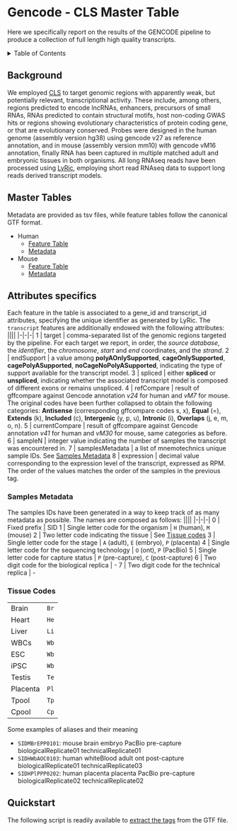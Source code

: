 # Gencode - CLS Master Table
Here we specifically report on the results of the GENCODE pipeline to produce a collection of full length high quality transcripts. 

<!-- TABLE OF CONTENTS -->
<details>
  <summary>Table of Contents</summary>
  <ul>
    <li><a href="#background">Background</a></li>
    <li>
      <a href="#master-tables">Master Tables</a>
      <ul>
        <li><a href="#attributes-specifics">Attributes specifics</a>
          <ul>
            <li><a href="#samples-metadata">Samples Metadata</a></li>
            <li><a href="#tissue-codes">Tissue Codes</a></li>
          </ul>
        </li>
      </ul>
    </il>
    <li><a href="#quickstart">Quickstart</a></il>
    </ul>
</details>

## Background
We employed [CLS](https://link.springer.com/protocol/10.1007/978-1-0716-1158-6_9) to target genomic regions with apparently weak, but potentially relevant, transcriptional activity. These include, among others, regions predicted to encode lncRNAs, enhancers, precursors of small RNAs, RNAs predicted to contain structural motifs, host non-coding GWAS hits or regions showing evolutionary characteristics of protein coding gene, or that are evolutionary conserved. Probes were designed in the human genome (assembly version hg38) using gencode v27 as reference annotation, and in mouse (assembly version mm10) with gencode vM16 annotation, finally RNA has been captured in multiple matched adult and embryonic tissues in both organisms. All long RNAseq reads have been processed using [LyRic](https://github.com/guigolab/LyRic), employing short read RNAseq data to support long reads derived transcript models.

## Master Tables
Metadata are provided as tsv files, while feature tables follow the canonical GTF format.

- Human
  - [Feature Table](https://github.com/guigolab/gencode-cls-master-table/releases/latest/download/Hv3_masterTable.gtf.gz)
  - [Metadata](https://github.com/guigolab/gencode-cls-master-table/releases/latest/download/Hv3_metadata.tsv.gz)
- Mouse
  - [Feature Table](https://github.com/guigolab/gencode-cls-master-table/releases/latest/download/Mv2_masterTable.gtf.gz)
  - [Metadata](https://github.com/guigolab/gencode-cls-master-table/releases/latest/download/Mv2_metadata.tsv.gz)
  
## Attributes specifics
Each feature in the table is associated to a gene_id and transcript_id attributes, specifying the unique identifier as generated by LyRic.
The `transcript` features are additionally endowed with the following attributes:
||||
|-|-|-|
1 | target | comma-separated list of the genomic regions targeted by the pipeline. For each target we report, in order, the *source database*, the *identifier*, the *chromosome*, *start* and *end* coordinates, and the *strand*.
2 | endSupport | a value among **polyAOnlySupported**, **cageOnlySupported**, **cagePolyASupported**, **noCageNoPolyASupported**, indicating the type of support available for the transcript model.
3 | spliced | either **spliced** or **unspliced**, indicating whether the associated transcript model is composed of different exons or remains unspliced.
4 | refCompare | result of gffcompare against Gencode annotation *v24* for human and *vM7* for mouse. The original codes have been further collapsed to obtain the following categories: **Antisense** (corresponding gffcompare codes s, x), **Equal** (=), **Extends** (k), **Included** (c), **Intergenic** (y, p, u), **Intronic** (i), **Overlaps** (j, e, m, o, n).
5 | currentCompare | result of gffcompare against Gencode annotation *v41* for human and *vM30* for mouse, same categories as before. 
6 | sampleN | integer value indicating the number of samples the transcript was encountered in.
7 | samplesMetadata | a list of mnemotechnics unique sample IDs. See [Samples Metadata](#samples-metadata)
8 | expression | decimal value corresponding to the expression level of the transcript, expressed as RPM. The order of the values matches the order of the samples in the previous tag.

### Samples Metadata
The samples IDs have been generated in a way to keep track of as many metadata as possible. The names are composed as follows:
||||
|-|-|-|
0 | Fixed prefix | SID
1 | Single letter code for the organism | `H` (human), `M` (mouse)
2 | Two letter code indicating the tissue | See [Tissue codes](#tissue-codes)
3 | Single letter code for the stage | `A` (adult), `E` (embryo), `P` (placenta)
4 | Single letter code for the sequencing technology | `O` (ont), `P` (PacBio)
5 | Single letter code for capture status | `P` (pre-capture), `C` (post-capture)
6 | Two digit code for the biological replica | - 
7 | Two digit code for the technical replica | - 

### Tissue Codes
|||
|-|-|
Brain | `Br`
Heart | `He`
Liver | `Li`
WBCs | `Wb`
ESC | `Wb`
iPSC | `Wb`
Testis | `Te`
Placenta | `Pl`
Tpool | `Tp`
Cpool | `Cp`

Some examples of aliases and their meaning
 * `SIDMBrEPP0101`: mouse brain embryo PacBio pre-capture biologicalReplicate01 technicalReplicate01
 * `SIDHWbAOC0103`: human whiteBlood adult ont post-capture biologicalReplicate01 technicalReplicate03
 * `SIDHPlPPP0202`: human placenta placenta PacBio pre-capture biologicalReplicate02 technicalReplicate02


## Quickstart
The following script is readily available to [extract the tags](https://github.com/abreschi/utils/blob/master/extract.gtf.tags.sh) from the GTF file.
